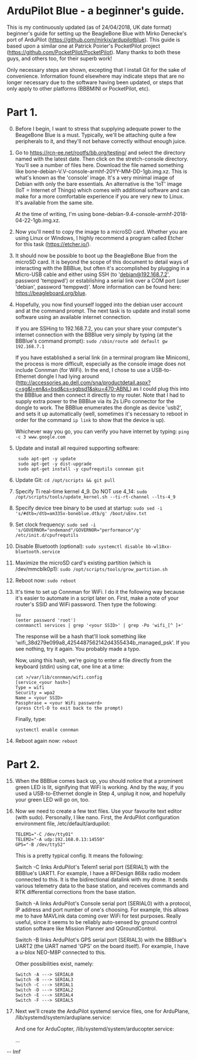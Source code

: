 # ArduPilot Blue - a beginner's guide.
This is my continuously updated (as of 24/04/2018, UK date format) beginner's guide for setting up the BeagleBone Blue with Mirko Denecke's port of ArduPilot (https://github.com/mirkix/ardupilotblue). This guide is based upon a similar one at Patrick Poirier's PocketPilot project (https://github.com/PocketPilot/PocketPilot). Many thanks to both these guys, and others too, for their superb work!

Only necessary steps are shown, excepting that I install Git for the sake of convenience. Information found elsewhere may indicate steps that are no longer necessary due to the software having been updated, or steps that only apply to other platforms (BBBMINI or PocketPilot, etc).

# Part 1.
0) Before I begin, I want to stress that supplying adequate power to the BeageBone Blue is a must. Typically, we'll be attaching quite a few peripherals to it, and they'll not behave correctly without enough juice.

1) Go to https://rcn-ee.net/rootfs/bb.org/testing/ and select the directory named with the latest date. Then click on the stretch-console directory. You'll see a number of files here. Download the file named something like bone-debian-V.V-console-armhf-20YY-MM-DD-1gb.img.xz. This is what's known as the 'console' image. It's a very minimal image of Debian with only the bare essentials. An alternative is the 'IoT' image (IoT = Internet of Things) which comes with additional software and can make for a more comfortable experience if you are very new to Linux. It's available from the same site.

    At the time of writing, I'm using bone-debian-9.4-console-armhf-2018-04-22-1gb.img.xz.

2) Now you'll need to copy the image to a microSD card. Whether you are using Linux or Windows, I highly recommend a program called Etcher for this task (https://etcher.io/).

3) It should now be possible to boot up the BeagleBone Blue from the microSD card. It is beyond the scope of this document to detail ways of interacting with the BBBlue, but often it's accomplished by plugging in a Micro-USB cable and either using SSH (to 'debian@192.168.7.2', password 'temppwd') or establishing a serial link over a COM port (user 'debian', password 'temppwd)'. More information can be found here: https://beagleboard.org/blue.

4) Hopefully, you now find yourself logged into the debian user account and at the command prompt. The next task is to update and install some software using an available internet connection.

    If you are SSHing to 192.168.7.2, you can your share your computer's internet connection with the BBBlue very simply by typing (at the BBBlue's command prompt): `sudo /sbin/route add default gw 192.168.7.1`
    
    If you have established a serial link (in a terminal program like Minicom), the process is more difficult, especially as the console image does not include Connman (for WiFi). In the end, I chose to use a USB-to-Ethernet dongle I had lying around (http://accessories.ap.dell.com/sna/productdetail.aspx?c=sg&l=en&s=bsd&cs=sgbsd1&sku=470-ABNL) as I could plug this into the BBBlue and then connect it directly to my router. Note that I had to supply extra power to the BBBlue via its 2s LiPo connector for the dongle to work. The BBBlue enumerates the dongle as device 'usb2', and sets it up automatically (well, sometimes it's necessary to reboot in order for the command `ip link` to show that the device is up).
    
    Whichever way you go, you can verify you have internet by typing: `ping -c 3 www.google.com`

5) Update and install all required supporting software:

        sudo apt-get -y update
        sudo apt-get -y dist-upgrade
        sudo apt-get install -y cpufrequtils connman git
6) Update Git: `cd /opt/scripts && git pull`
7) Specify Ti real-time kernel 4_9. Do NOT use 4_14: `sudo /opt/scripts/tools/update_kernel.sh --ti-rt-channel --lts-4_9`
8) Specify device tree binary to be used at startup: `sudo sed -i 's/#dtb=/dtb=am335x-boneblue.dtb/g' /boot/uEnv.txt`
9) Set clock frequency: `sudo sed -i 's/GOVERNOR="ondemand"/GOVERNOR="performance"/g' /etc/init.d/cpufrequtils`
10) Disable Bluetooth (optional): `sudo systemctl disable bb-wl18xx-bluetooth.service`
11) Maximize the microSD card's existing partition (which is /dev/mmcblk0p1): `sudo /opt/scripts/tools/grow_partition.sh`
12) Reboot now: `sudo reboot`
13) It's time to set up Connman for WiFi. I do it the following way because it's easier to automate in a script later on. First, make a note of your router's SSID and WiFi password. Then type the following:

        su
        (enter password 'root')
        connmanctl services | grep '<your SSID>' | grep -Po 'wifi_[^ ]+'
    The response will be a hash that'll look something like 'wifi_38d279e099a8_4254487562142d4355434b_managed_psk'. If you see nothing, try it again. You probably made a typo.
    
    Now, using this hash, we're going to enter a file directly from the keyboard (stdin) using cat, one line at a time:
    
        cat >/var/lib/connman/wifi.config
        [service_<your hash>]
        Type = wifi
        Security = wpa2
        Name = <your SSID>
        Passphrase = <your WiFi password>
        (press Ctrl-D to exit back to the prompt)
    Finally, type:

        systemctl enable connman
14) Reboot again now: `reboot`

# Part 2.
15) When the BBBlue comes back up, you should notice that a prominent green LED is lit, signifying that WiFi is working. And by the way, if you used a USB-to-Ethernet dongle in Step 4, unplug it now, and hopefully your green LED will go on, too.

16) Now we need to create a few text files. Use your favourite text editor (with sudo). Personally, I like nano. First, the ArduPilot configuration environment file, /etc/default/ardupilot:
        
        TELEM1="-C /dev/ttyO1"
        TELEM2="-A udp:192.168.0.13:14550"
        GPS="-B /dev/ttyS2"
    This is a pretty typical config. It means the following:
    
    Switch -C links ArduPilot's Telem1 serial port (SERIAL1) with the BBBlue's UART1. For example, I have a RFDesign 868x radio modem connected to this. It is the bidirectional datalink with my drone. It sends various telemetry data to the base station, and receives commands and RTK differential corrections from the base station.
    
    Switch -A links ArduPilot's Console serial port (SERIAL0) with a protocol, IP address and port number of one's choosing. For example, this allows me to have MAVLink data coming over WiFi for test purposes. Really useful, since it seems to be reliably auto-sensed by ground control station software like Mission Planner and QGroundControl.
    
    Switch -B links ArduPilot's GPS serial port (SERIAL3) with the BBBlue's UART2 (the UART named 'GPS' on the board itself). For example, I have a u-blox NEO-M8P connected to this.
    
    Other possibilities exist, namely:
    
        Switch -A ---> SERIAL0
        Switch -B ---> SERIAL3
        Switch -C ---> SERIAL1
        Switch -D ---> SERIAL2
        Switch -E ---> SERIAL4
        Switch -F ---> SERIAL5
17) Next we'll create the ArduPilot systemd service files, one for ArduPlane, /lib/systemd/system/arduplane.service:
    
    And one for ArduCopter, /lib/systemd/system/arducopter.service:
    
    
    
    ...
    
-- Imf
